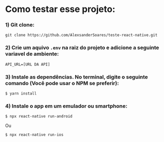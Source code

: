 # Como testar esse projeto:

### 1) Git clone:
```
git clone https://github.com/AlexsanderSoares/teste-react-native.git
```

### 2) Crie um aquivo ```.env``` na raiz do projeto e adicione a seguinte variavel de ambiente:
```
API_URL=[URL DA API]
```

### 3) Instale as dependências. No terminal, digite o seguinte comando (Você pode usar o NPM se preferir):
```
$ yarn install
```

### 4) Instale o app em um emulador ou smartphone:
```
$ npx react-native run-android
```
Ou
```
$ npx react-native run-ios
```
